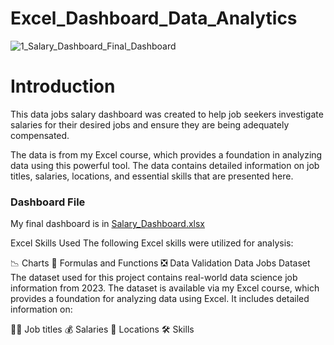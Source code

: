 # **Excel_Dashboard_Data_Analytics**
![1_Salary_Dashboard_Final_Dashboard](https://github.com/user-attachments/assets/a016eddf-83ec-46e7-b4cf-e7beddd18caa)
# **Introduction**
This data jobs salary dashboard was created to help job seekers investigate salaries for their desired jobs and ensure they are being adequately compensated.

The data is from my Excel course, which provides a foundation in analyzing data using this powerful tool. The data contains detailed information on job titles, salaries, locations, and essential skills that are presented here.

### **Dashboard File**

My final dashboard is in [Salary_Dashboard.xlsx](Salary_Dashboard.xlsx)

Excel Skills Used
The following Excel skills were utilized for analysis:

📉 Charts
🧮 Formulas and Functions
❎ Data Validation
Data Jobs Dataset
The dataset used for this project contains real-world data science job information from 2023. The dataset is available via my Excel course, which provides a foundation for analyzing data using Excel. It includes detailed information on:

👨‍💼 Job titles
💰 Salaries
📍 Locations
🛠️ Skills
